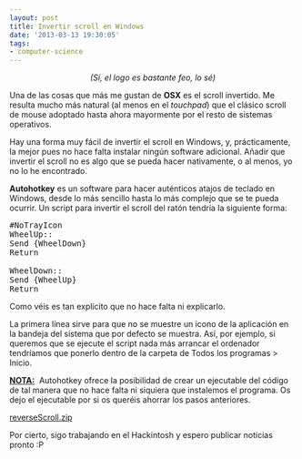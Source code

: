 ```yaml
---
layout: post
title: Invertir scroll en Windows
date: '2013-03-13 19:30:05'
tags:
- computer-science
---
```


<p style="text-align:center;"><em>(Sí, el logo es bastante feo, lo sé)</em></p>
<p style="text-align:left;">Una de las cosas que más me gustan de <strong>OSX</strong> es el scroll invertido. Me resulta mucho más natural (al menos en el <em>touchpad</em>) que el clásico scroll de mouse adoptado hasta ahora mayormente por el resto de sistemas operativos.</p>
<p style="text-align:left;">Hay una forma muy fácil de invertir el scroll en Windows, y, prácticamente, la mejor pues no hace falta instalar ningún software adicional. Añadir que invertir el scroll no es algo que se pueda hacer nativamente, o al menos, yo no lo he encontrado.</p>
<p style="text-align:left;"><strong>Autohotkey</strong> es un software para hacer auténticos atajos de teclado en Windows, desde lo más sencillo hasta lo más complejo que se te pueda ocurrir. Un script para invertir el scroll del ratón tendría la siguiente forma:</p>

<pre>#NoTrayIcon
WheelUp::
Send {WheelDown}
Return

WheelDown::
Send {WheelUp}
Return</pre>
<p style="text-align:left;">Como véis es tan explícito que no hace falta ni explicarlo.</p>
<p style="text-align:left;">La primera línea sirve para que no se muestre un icono de la aplicación en la bandeja del sistema que por defecto se muestra. Así, por ejemplo, si queremos que se ejecute el script nada más arrancar el ordenador tendríamos que ponerlo dentro de la carpeta de Todos los programas &gt; Inicio.</p>
<p style="text-align:left;"><span style="text-decoration:underline;"><strong>NOTA:</strong></span>  Autohotkey ofrece la posibilidad de crear un ejecutable del código de tal manera que no hace falta ni siquiera que instalemos el programa. Os dejo el ejecutable por si os queréis ahorrar los pasos anteriores.</p>
<p style="text-align:left;"><a href="http://kikobeats.com/content/images/old/2013/03/reverseScroll.zip">reverseScroll.zip</a></p>
<p style="text-align:left;">Por cierto, sigo trabajando en el Hackintosh y espero publicar noticias pronto :P</p>